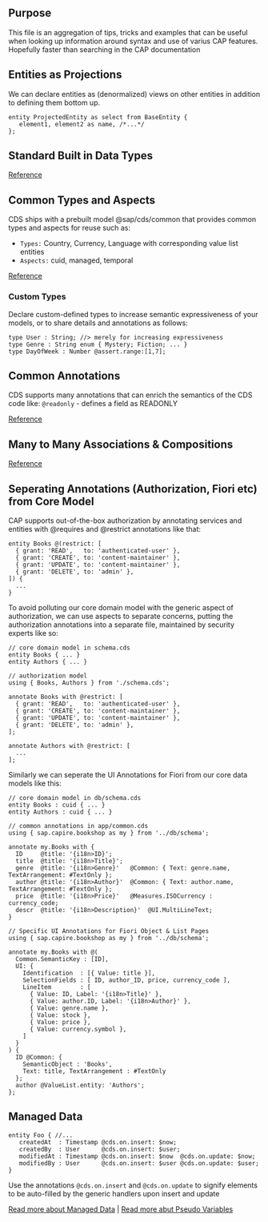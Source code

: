 ## Purpose
This file is an aggregation of tips, tricks and examples that can be useful when looking up information around syntax and use of varius CAP features. Hopefully faster than searching in the CAP documentation

## Entities as Projections
We can declare entities as (denormalized) views on other entities in addition to defining them bottom up.
```JS
entity ProjectedEntity as select from BaseEntity {
   element1, element2 as name, /*...*/
};
```

## Standard Built in Data Types

[Reference](https://cap.cloud.sap/docs/cds/types#built-in-types)

## Common Types and Aspects

CDS ships with a prebuilt model @sap/cds/common that provides common types and aspects for reuse such as:
- `Types:` Country, Currency, Language with corresponding value list entities
- `Aspects:` cuid, managed, temporal

[Reference](https://cap.cloud.sap/docs/cds/common)

### Custom Types

Declare custom-defined types to increase semantic expressiveness of your models, or to share details and annotations as follows:

```JS
type User : String; //> merely for increasing expressiveness
type Genre : String enum { Mystery; Fiction; ... }
type DayOfWeek : Number @assert.range:[1,7];
```

## Common Annotations

CDS supports many annotations that can enrich the semantics of the CDS code like:
`@readonly` - defines a field as READONLY

[Reference](https://cap.cloud.sap/docs/cds/annotations#common-annotations)

## Many to Many Associations & Compositions

[Reference](https://cap.cloud.sap/docs/guides/domain-modeling#many-to-many-associations)

## Seperating Annotations (Authorization, Fiori etc) from Core Model

CAP supports out-of-the-box authorization by annotating services and entities with @requires and @restrict annotations like that:

```JS
entity Books @(restrict: [
  { grant: 'READ',   to: 'authenticated-user' },
  { grant: 'CREATE', to: 'content-maintainer' },
  { grant: 'UPDATE', to: 'content-maintainer' },
  { grant: 'DELETE', to: 'admin' },
]) {
  ...
}
```

To avoid polluting our core domain model with the generic aspect of authorization, we can use aspects to separate concerns, putting the authorization annotations into a separate file, maintained by security experts like so:

```JS
// core domain model in schema.cds
entity Books { ... }
entity Authors { ... }
```
```JS
// authorization model
using { Books, Authors } from './schema.cds';

annotate Books with @restrict: [
  { grant: 'READ',   to: 'authenticated-user' },
  { grant: 'CREATE', to: 'content-maintainer' },
  { grant: 'UPDATE', to: 'content-maintainer' },
  { grant: 'DELETE', to: 'admin' },
];

annotate Authors with @restrict: [
  ...
];
```

Similarly we can seperate the UI Annotations for Fiori from our core data models like this:

```JS
// core domain model in db/schema.cds
entity Books : cuid { ... }
entity Authors : cuid { ... }
```

```JS
// common annotations in app/common.cds
using { sap.capire.bookshop as my } from '../db/schema';

annotate my.Books with {
  ID     @title: '{i18n>ID}';
  title  @title: '{i18n>Title}';
  genre  @title: '{i18n>Genre}'   @Common: { Text: genre.name, TextArrangement: #TextOnly };
  author @title: '{i18n>Author}'  @Common: { Text: author.name, TextArrangement: #TextOnly };
  price  @title: '{i18n>Price}'   @Measures.ISOCurrency : currency_code;
  descr  @title: '{i18n>Description}'  @UI.MultiLineText;
}
```

```JS
// Specific UI Annotations for Fiori Object & List Pages
using { sap.capire.bookshop as my } from '../db/schema';

annotate my.Books with @(
  Common.SemanticKey : [ID],
  UI: {
    Identification  : [{ Value: title }],
    SelectionFields : [ ID, author_ID, price, currency_code ],
    LineItem        : [
      { Value: ID, Label: '{i18n>Title}' },
      { Value: author.ID, Label: '{i18n>Author}' },
      { Value: genre.name },
      { Value: stock },
      { Value: price },
      { Value: currency.symbol },
    ]
  }
) {
  ID @Common: {
    SemanticObject : 'Books',
    Text: title, TextArrangement : #TextOnly
  };
  author @ValueList.entity: 'Authors';
};
```
## Managed Data

```JS
entity Foo { //...
   createdAt  : Timestamp @cds.on.insert: $now;
   createdBy  : User      @cds.on.insert: $user;
   modifiedAt : Timestamp @cds.on.insert: $now  @cds.on.update: $now;
   modifiedBy : User      @cds.on.insert: $user @cds.on.update: $user;
}
```
Use the annotations `@cds.on.insert` and `@cds.on.update` to signify elements to be auto-filled by the generic handlers upon insert and update

[Read more about Managed Data](https://cap.cloud.sap/docs/guides/domain-modeling#managed-data) | [Read more abut Pseudo Variables](https://cap.cloud.sap/docs/guides/domain-modeling#pseudo-variables)